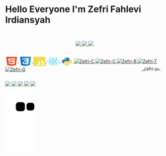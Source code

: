# Hello Everyone I'm Zefri Fahlevi Irdiansyah
<br>

<div align="center">
  <a href="https://github.com/zefrifahlevi">
  
  ![](http://github-profile-summary-cards.vercel.app/api/cards/profile-details?username=zefrifahlevi&theme=radical)       ![](http://github-profile-summary-cards.vercel.app/api/cards/stats?username=zefrifahlevi&theme=radical)         ![](http://github-profile-summary-cards.vercel.app/api/cards/repos-per-language?username=anuraghazra&theme=radical)
  
</div>
  
<div style="display: inline_block"><br>
  <img align="center" alt="Zefri-H" height="30" width="40" src="https://raw.githubusercontent.com/devicons/devicon/master/icons/html5/html5-original.svg">
  <img align="center" alt="Zefri-C" height="30" width="40" src="https://raw.githubusercontent.com/devicons/devicon/master/icons/css3/css3-original.svg">
  <img align="center" alt="Zefri-J" height="30" width="40" src="https://raw.githubusercontent.com/devicons/devicon/master/icons/javascript/javascript-plain.svg">
  <img align="center" alt="Zefri-R" height="30" width="40" src="https://raw.githubusercontent.com/devicons/devicon/master/icons/react/react-original.svg">
  <img align="center" alt="Zefri-P" height="30" width="40" src="https://raw.githubusercontent.com/devicons/devicon/master/icons/python/python-original.svg">
  <img align="center" alt="Zefri-C" height="30" width="40" src="https://cdn.jsdelivr.net/gh/devicons/devicon/icons/c/c-original.svg"/>
  <img align="center" alt="Zefri-C" height="30" width="40" src="https://cdn.jsdelivr.net/gh/devicons/devicon/icons/cplusplus/cplusplus-original.svg"/>
  <img align="center" alt="Zefri-R" height="30" width="40" src="https://cdn.jsdelivr.net/gh/devicons/devicon/icons/redux/redux-original.svg"/>
  <img align="center" alt="Zefri-T" height="30" width="40" src="https://cdn.jsdelivr.net/gh/devicons/devicon/icons/tailwindcss/tailwindcss-plain.svg"/>
  <img align="center" alt="Zefri-G" height="30" width="40" src="https://cdn.jsdelivr.net/gh/devicons/devicon/icons/git/git-original.svg"/>
 
  <img align="right" alt="Zefri-pics" height="150" style="border-radius:50px;" src="https://images.unsplash.com/photo-1614214191247-5b2d3a734f1b?ixlib=rb-1.2.1&ixid=MnwxMjA3fDB8MHxzZWFyY2h8MTZ8fGhvb2RpZXxlbnwwfHwwfHw%3D&auto=format&fit=crop&w=500&q=60">
</div>

##

<div>
  <a href="https://instagram.com/zefrifahlevi" target="_blank"><img src="https://img.shields.io/badge/-Instagram-%23E4405F?style=for-the-badge&logo=instagram&logoColor=white" target="_blank"></a>
  <a href ="mailto:zefrifahlevi@gmail.com"><img src="https://img.shields.io/badge/-Gmail-%23333?style=for-the-badge&logo=gmail&logoColor=white" target="_blank"></a>
  <a href ="https://github.com/zefrifahlevi" target="_blank"><img src="https://img.shields.io/badge/GitHub-100000?style=for-the-badge&logo=github&logoColor=white" target="_blank"></a>
  <a href= "https://steamcommunity.com/profiles/76561198989172198" target="_blank"><img src="https://img.shields.io/badge/Steam-000000?style=for-the-badge&logo=steam&logoColor=white" target="_blank"></a>
  <a href ="https://gitlab.com/zefrifahlevi" target="_blank"><img src="https://img.shields.io/badge/GitLab-330F63?style=for-the-badge&logo=gitlab&logoColor=white" target="_blank"></a>
 
  ![Snake animation](https://github.com/rafaballerini/rafaballerini/blob/output/github-contribution-grid-snake.svg)
  
  
   
</div>

